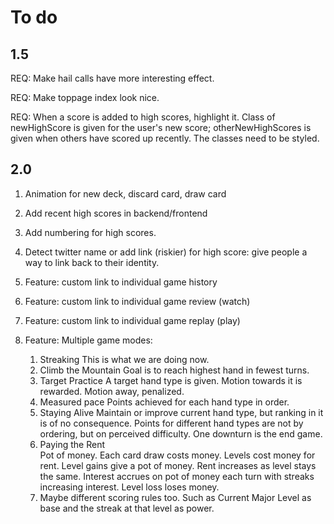 # To do

## 1.5

REQ: Make hail calls have more interesting effect.

REQ: Make toppage index look nice. 

REQ: When a score is added to high scores, highlight it. Class of newHighScore is given for the user's new score; otherNewHighScores is given when others have scored up recently. The classes need to be styled. 

## 2.0

1. Animation for new deck, discard card, draw card
9. Add recent high scores in backend/frontend
10. Add numbering for high scores.
11. Detect twitter name or add link (riskier) for high score: give people a way to link back to their identity.
13. Feature: custom link to individual game history
14. Feature: custom link to individual game review (watch)
15. Feature: custom link to individual game replay (play)
14. Feature: Multiple game modes:

	1. Streaking
		This is what we are doing now.
	2. Climb the Mountain
		Goal is to reach highest hand in fewest turns.
	3. Target Practice
		A target hand type is given. Motion towards it is rewarded. Motion away, penalized.
	4. Measured pace
		Points achieved for each hand type in order. 
	5. Staying Alive
		Maintain or improve current hand type, but ranking in it is of no consequence. Points for different hand types are not by ordering, but on perceived difficulty. One downturn is the end game.
	6. Paying the Rent	
		Pot of money. Each card draw costs money. Levels cost money for rent. Level gains give a pot of money. Rent increases as level stays the same. Interest accrues on pot of money each turn with streaks increasing interest. Level loss loses money.
	10. Maybe different scoring rules too. Such as Current Major Level as base and the streak at that level as power. 